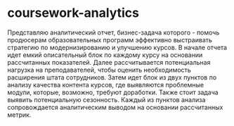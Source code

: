 # coursework-analytics
Представляю аналитический отчет, бизнес-задача которого - помочь продюсерам образовательных программ эффективно выстраивать стратегию по модернизированию и улучшению курсов.
В начале отчета идет емкий описательный блок по каждому курсу на основании рассчитанных показателей.
Далее рассчитывается потенциальная нагрузка на преподавателей, чтобы оценить необходимость расширения штата сотрудников.
Затем идет блок из двух пунктов по анализу качества контента курсов, где выявляются проблемные модули, которые, возможно, требуют доработки. Также стоит задача выявить потенциальную сезонность.
Каждый из пунктов анализа сопровождается аналитическим выводом на основании рассчитанных метрик.
